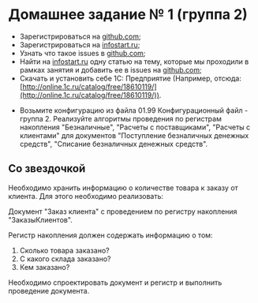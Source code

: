 # Домашнее задание № 1 (группа 2) #

- Зарегистрироваться на [github.com](http://github.com);
- Зарегистрироваться на [infostart.ru](http://infostart.ru);
- Узнать что такое issues в [github.com](http://github.com);
- Найти на [infostart.ru](http://infostart.ru) одну статью на тему, которые мы проходили в рамках занятия и добавить ее в issues на [github.com](http://github.com);
- Скачать и установить себе 1С: Предприятие (Например, отсюда: [http://online.1c.ru/catalog/free/18610119/](http://online.1c.ru/catalog/free/18610119/)).

* Возьмите конфигурацию из файла 01.99 Конфигурационный файл - группа 2. Реализуйте алгоритмы проведения по регистрам накопления "Безналичные", "Расчеты с поставщиками", "Расчеты с клиентами" для документов "Поступление безналичных денежных средств", "Списание безналичных денежных средств".

## Со звездочкой ##

Необходимо хранить информацию о количестве товара к заказу от клиента. Для этого необходимо реализовать:

Документ "Заказ клиента" с проведением по регистру накопления "ЗаказыКлиентов".

Регистр накопления должен содержать информацию о том:

1. Сколько товара заказано?
2. С какого склада заказано?
3. Кем заказано?

Необходимо спроектировать документ и регистр и выполнить проведение документа.